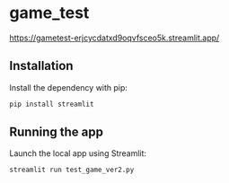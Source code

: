 # game_test
https://gametest-erjcycdatxd9oqvfsceo5k.streamlit.app/

## Installation

Install the dependency with pip:

```bash
pip install streamlit
```

## Running the app

Launch the local app using Streamlit:

```bash
streamlit run test_game_ver2.py
```
